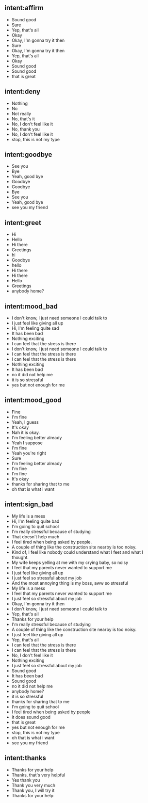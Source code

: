## intent:affirm
- Sound good
- Sure
- Yep, that's all
- Okay
- Okay, I'm gonna try it then
- Sure
- Okay, I'm gonna try it then
- Yep, that's all
- Okay
- Sound good
- Sound good
- that is great

## intent:deny
- Nothing
- No
- Not really
- No, that's it
- No, I don't feel like it
- No, thank you
- No, I don't feel like it
- stop, this is not my type

## intent:goodbye
- See you
- Bye
- Yeah, good bye
- Goodbye
- Goodbye
- Bye
- See you
- Yeah, good bye
- see you my friend

## intent:greet
- Hi
- Hello
- Hi there
- Greetings
- hi
- Goodbye
- hello
- Hi there
- Hi there
- Hello
- Greetings
- anybody home?

## intent:mood_bad
- I don't know, I just need someone I could talk to
- I just feel like giving all up
- Hi, I'm feeling quite sad
- It has been bad
- Nothing exciting
- I can feel that the stress is there
- I don't know, I just need someone I could talk to
- I can feel that the stress is there
- I can feel that the stress is there
- Nothing exciting
- It has been bad
- no it did not help me
- it is so stressful
- yes but not enough for me

## intent:mood_good
- Fine
- I'm fine
- Yeah, I guess
- It's okay
- Nah it is okay.
- I'm feeling better already
- Yeah I suppose
- I'm fine
- Yeah you're right
- Sure
- I'm feeling better already
- I'm fine
- I'm fine
- It's okay
- thanks for sharing that to me
- oh that is what i want

## intent:sign_bad
- My life is a mess
- Hi, I'm feeling quite bad
- I'm going to quit school
- I'm really stressful because of studying
- That doesn't help much
- I feel tired when being asked by people.
- A couple of thing like the construction site nearby is too noisy.
- Kind of, I feel like nobody could understand what I feet and what I thought.
- My wife keeps yelling at me with my crying baby, so noisy
- I feel that my parents never wanted to support me
- I just feel like giving all up
- I just feel so stressful about my job
- And the most annoying thing is my boss, aww so stressful
- My life is a mess
- I feel that my parents never wanted to support me
- I just feel so stressful about my job
- Okay, I'm gonna try it then
- I don't know, I just need someone I could talk to
- Yep, that's all
- Thanks for your help
- I'm really stressful because of studying
- A couple of thing like the construction site nearby is too noisy.
- I just feel like giving all up
- Yep, that's all
- I can feel that the stress is there
- I can feel that the stress is there
- No, I don't feel like it
- Nothing exciting
- I just feel so stressful about my job
- Sound good
- It has been bad
- Sound good
- no it did not help me
- anybody home?
- it is so stressful
- thanks for sharing that to me
- I'm going to quit school
- I feel tired when being asked by people
- it does sound good
- that is great
- yes but not enough for me
- stop, this is not my type
- oh that is what i want
- see you my friend

## intent:thanks
- Thanks for your help
- Thanks, that's very helpful
- Yes thank you
- Thank you very much
- Thank you, I will try it
- Thanks for your help
